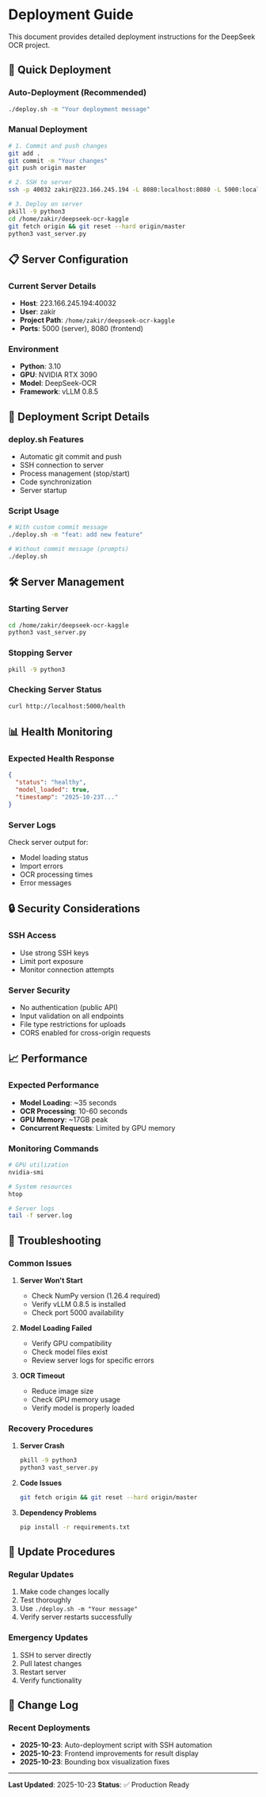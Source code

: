 # Deployment Guide

This document provides detailed deployment instructions for the DeepSeek OCR project.

## 🚀 Quick Deployment

### Auto-Deployment (Recommended)
```bash
./deploy.sh -m "Your deployment message"
```

### Manual Deployment
```bash
# 1. Commit and push changes
git add .
git commit -m "Your changes"
git push origin master

# 2. SSH to server
ssh -p 40032 zakir@223.166.245.194 -L 8080:localhost:8080 -L 5000:localhost:5000

# 3. Deploy on server
pkill -9 python3
cd /home/zakir/deepseek-ocr-kaggle
git fetch origin && git reset --hard origin/master
python3 vast_server.py
```

## 📋 Server Configuration

### Current Server Details
- **Host**: 223.166.245.194:40032
- **User**: zakir
- **Project Path**: `/home/zakir/deepseek-ocr-kaggle`
- **Ports**: 5000 (server), 8080 (frontend)

### Environment
- **Python**: 3.10
- **GPU**: NVIDIA RTX 3090
- **Model**: DeepSeek-OCR
- **Framework**: vLLM 0.8.5

## 🔧 Deployment Script Details

### deploy.sh Features
- Automatic git commit and push
- SSH connection to server
- Process management (stop/start)
- Code synchronization
- Server startup

### Script Usage
```bash
# With custom commit message
./deploy.sh -m "feat: add new feature"

# Without commit message (prompts)
./deploy.sh
```

## 🛠️ Server Management

### Starting Server
```bash
cd /home/zakir/deepseek-ocr-kaggle
python3 vast_server.py
```

### Stopping Server
```bash
pkill -9 python3
```

### Checking Server Status
```bash
curl http://localhost:5000/health
```

## 📊 Health Monitoring

### Expected Health Response
```json
{
  "status": "healthy",
  "model_loaded": true,
  "timestamp": "2025-10-23T..."
}
```

### Server Logs
Check server output for:
- Model loading status
- Import errors
- OCR processing times
- Error messages

## 🔒 Security Considerations

### SSH Access
- Use strong SSH keys
- Limit port exposure
- Monitor connection attempts

### Server Security
- No authentication (public API)
- Input validation on all endpoints
- File type restrictions for uploads
- CORS enabled for cross-origin requests

## 📈 Performance

### Expected Performance
- **Model Loading**: ~35 seconds
- **OCR Processing**: 10-60 seconds
- **GPU Memory**: ~17GB peak
- **Concurrent Requests**: Limited by GPU memory

### Monitoring Commands
```bash
# GPU utilization
nvidia-smi

# System resources
htop

# Server logs
tail -f server.log
```

## 🚨 Troubleshooting

### Common Issues

1. **Server Won't Start**
   - Check NumPy version (1.26.4 required)
   - Verify vLLM 0.8.5 is installed
   - Check port 5000 availability

2. **Model Loading Failed**
   - Verify GPU compatibility
   - Check model files exist
   - Review server logs for specific errors

3. **OCR Timeout**
   - Reduce image size
   - Check GPU memory usage
   - Verify model is properly loaded

### Recovery Procedures

1. **Server Crash**
   ```bash
   pkill -9 python3
   python3 vast_server.py
   ```

2. **Code Issues**
   ```bash
   git fetch origin && git reset --hard origin/master
   ```

3. **Dependency Problems**
   ```bash
   pip install -r requirements.txt
   ```

## 🔄 Update Procedures

### Regular Updates
1. Make code changes locally
2. Test thoroughly
3. Use `./deploy.sh -m "Your message"`
4. Verify server restarts successfully

### Emergency Updates
1. SSH to server directly
2. Pull latest changes
3. Restart server
4. Verify functionality

## 📝 Change Log

### Recent Deployments
- **2025-10-23**: Auto-deployment script with SSH automation
- **2025-10-23**: Frontend improvements for result display
- **2025-10-23**: Bounding box visualization fixes

---

**Last Updated**: 2025-10-23
**Status**: ✅ Production Ready